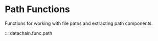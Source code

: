 # Path Functions

Functions for working with file paths and extracting path components.

::: datachain.func.path

